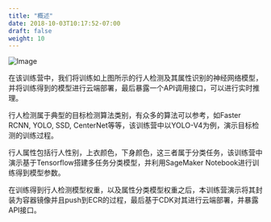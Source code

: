```yaml
---
title: "概述"
date: 2018-10-03T10:17:52-07:00
draft: false
weight: 10
---
```


![Image](/images/pipeline.png)

在该训练营中，我们将训练如上图所示的行人检测及其属性识别的神经网络模型，并将训练得到的模型进行云端部署，最后暴露一个API调用接口，可以进行实时推理。

行人检测属于典型的目标检测算法类别，有众多的算法可以参考，如Faster RCNN, YOLO, SSD, CenterNet等等，该训练营中以YOLO-V4为例，演示目标检测的训练过程。

行人属性包括行人性别，上衣颜色，下身颜色，这三者属于分类任务，该训练营中演示基于Tensorflow搭建多任务分类模型，并利用SageMaker Notebook进行训练得到模型参数。

在训练得到行人检测模型权重，以及属性分类模型权重之后，本训练营演示将其封装为容器镜像并且push到ECR的过程，最后基于CDK对其进行云端部署，并暴露API接口。
